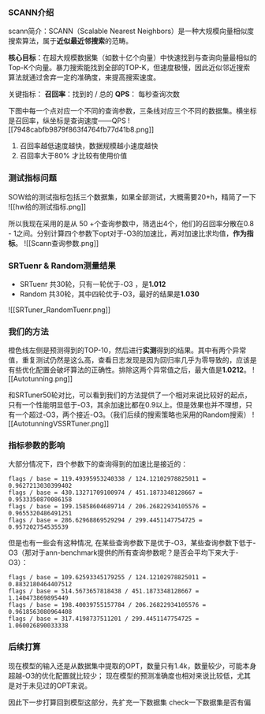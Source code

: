 ### SCANN介绍
scann简介：SCANN​​（Scalable Nearest Neighbors）是一种​大规模向量相似度搜索算法​，属于​**​近似最近邻搜索​**​的范畴。

**​核心目标​**​：在超大规模数据集（如数十亿个向量）中快速找到与查询向量最相似的Top-K个向量。暴力搜索能找到全部的TOP-K，但速度极慢，因此近似邻近搜索算法就通过舍弃一定的准确度，来提高搜索速度。

关键指标：
**召回率**：找到的 / 总的
**QPS**： 每秒查询次数

下图中每一个点对应一个不同的查询参数，三条线对应三个不同的数据集。横坐标是召回率，纵坐标是查询速度——QPS
![[7948cabfb9879f863f4764fb77d41b8.png]]

1. 召回率越低速度越快，数据规模越小速度越快
2. 召回率大于80% 才比较有使用价值

### 测试指标问题
SOW给的测试指标包括三个数据集，如果全部测试，大概需要20+h，精简了一下
![[hw给的测试指标.png]]

所以我现在采用的是从 50 +个查询参数中，筛选出4个，他们的召回率分散在0.8 - 1之间。分别计算四个参数下opt对于-O3的加速比，再对加速比求均值，**作为指标**。
![[Scann查询参数.png]]

### SRTuenr & Random测量结果
* SRTuenr 共30轮，只有一轮优于-O3 ，是**1.012**
* Random 共30轮，其中四轮优于-O3，最好的结果是**1.030**

![[SRTuner_RandomTuenr.png]]

### 我们的方法
橙色线左侧是预测得到的TOP-10，然后进行**实测**得到的结果。其中有两个异常值，重复测试仍然是这么高，查看日志发现是因为回归率几乎为零导致的，应该是有些优化配置会破坏算法的正确性。排除这两个异常值之后，最大值是**1.0212**。
![[Autotunning.png]]

和SRTuner50轮对比，可以看到我们的方法提供了一个相对来说比较好的起点，只有一个性能明显低于-O3，其余加速比都在0.9以上。但是效果也并不理想，只有一个超过-O3，两个接近-O3。（我们后续的搜索策略也采用的Random搜索）
![[AutotunningVSSRTuner.png]]

### 指标参数的影响
大部分情况下，四个参数下的查询得到的加速比是接近的：
```text
flags / base = 119.49395953240338 / 124.12102978825011 = 0.9627213030399402
flags / base = 430.13271709100974 / 451.1873348128667 = 0.9533350870086158
flags / base = 199.15858604689714 / 206.26822934105576 = 0.9655320486491251
flags / base = 286.62968869529294 / 299.4451147754725 = 0.957202754535539
```
但是也有一些会有这种情况, 在某些查询参数下是优于-O3，某些查询参数下低于-O3（那对于ann-benchmark提供的所有查询参数呢？是否会平均下来大于-O3）：
```text
flags / base = 109.62593345179255 / 124.12102978825011 = 0.8832180464407512
flags / base = 514.5673657818438 / 451.1873348128667 = 1.140473869895449
flags / base = 198.40039755157784 / 206.26822934105576 = 0.9618563080964408
flags / base = 317.4198737511201 / 299.4451147754725 = 1.060026890033338
```













### 后续打算
现在模型的输入还是从数据集中提取的OPT，数量只有1.4k，数量较少，可能本身超越-O3的优化配置就比较少； 现在模型的预测准确度也相对来说比较低，尤其是对于未见过的OPT来说。

因此下一步打算回到模型这部分，先扩充一下数据集
check一下数据集是否有偏